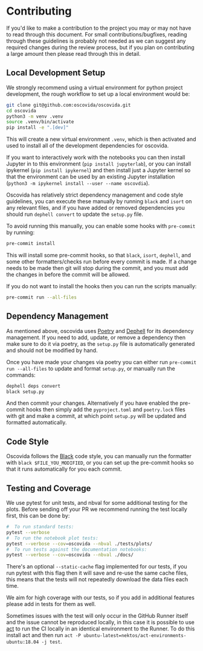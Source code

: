 # Contributing

If you'd like to make a contribution to the project you may or may not have to
read through this document. For small contributions/bugfixes, reading through
these guidelines is probably not needed as we can suggest any required changes
during the review process, but if you plan on contributing a large amount then
please read through this in detail.

## Local Development Setup

We strongly recommend using a virtual environment for python project
development, the rough workflow to set up a local environment would be:

```sh
git clone git@github.com:oscovida/oscovida.git
cd oscovida
python3 -m venv .venv
source .venv/bin/activate
pip install -e ".[dev]"
```

This will create a new virtual environment `.venv`, which is then activated and
used to install all of the development dependencies for oscovida.

If you want to interactively work with the notebooks you can then install
Jupyter in to this environment (`pip install jupyterlab`), or you can install
ipykernel (`pip install ipykernel`) and then install just a Jupyter kernel so
that the environment can be used by an existing Jupyter installation (`python3
-m ipykernel install --user --name oscovdia`).

Oscovida has relatively strict dependency management and code style guidelines,
you can execute these manually by running `black` and `isort` on any relevant
files, and if you have added or removed dependencies you should run
`dephell convert` to update the `setup.py` file.

To avoid running this manually, you can enable some hooks with `pre-commit` by
running:

```sh
pre-commit install
```

This will install some pre-commit hooks, so that `black`, `isort`, `dephell`,
and some other formatters/checks run before every commit is made. If a change
needs to be made then git will stop during the commit, and you must add the
changes in before the commit will be allowed.

If you do not want to install the hooks then you can run the scripts manually:

```sh
pre-commit run --all-files
```

## Dependency Management

As mentioned above, oscovida uses [Poetry](https://python-poetry.org/) and
[Dephell](https://github.com/dephell/dephell) for its dependency management. If
you need to add, update, or remove a dependency then make sure to do it via
poetry, as the `setup.py` file is automatically generated and should not be
modified by hand.

Once you have made your changes via poetry you can either run `pre-commit run
--all-files` to update and format `setup.py`, or manually run the commands:

```sh
dephell deps convert
black setup.py
```

And then commit your changes. Alternatively if you have enabled the pre-commit
hooks then simply add the `pyproject.toml` and `poetry.lock` files with git and
make a commit, at which point `setup.py` will be updated and formatted
automatically.

## Code Style

Oscovida follows the [Black](https://github.com/psf/black) code style, you can
manually run the formatter with `black $FILE_YOU_MODIFIED`, or you can set up
the pre-commit hooks so that it runs automatically for you each commit.

## Testing and Coverage

We use pytest for unit tests, and nbval for some additional testing for the
plots. Before sending off your PR we recommend running the test locally first,
this can be done by:

```sh
#  To run standard tests:
pytest --verbose
#  To run the notebook plot tests:
pytest --verbose --cov=oscovida --nbval ./tests/plots/
#  To run tests against the documentation notebooks:
pytest --verbose --cov=oscovida --nbval ./docs/
```

There's an optional `--static-cache` flag implemented for our tests, if you run
pytest with this flag then it will save and re-use the same cache files, this
means that the tests will not repeatedly download the data files each time.

We aim for high coverage with our tests, so if you add in additional features
please add in tests for them as well.

Sometimes issues with the test will only occur in the GitHub Runner itself and
the issue cannot be reproduced locally, in this case it is possible to use
[act](https://github.com/nektos/act/) to run the CI locally in an identical
environment to the Runner. To do this install act and then run `act -P
ubuntu-latest=nektos/act-environments-ubuntu:18.04 -j test`.
